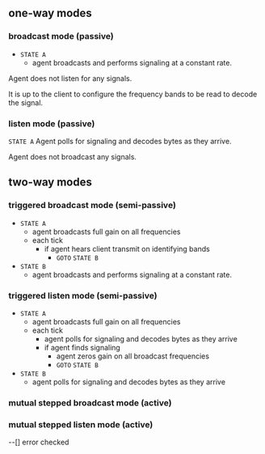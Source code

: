 ## one-way modes

### broadcast mode (passive)
* `STATE A`
  * agent broadcasts and performs signaling at a constant rate.  

Agent does not listen for any signals.

It is up to the client to configure the frequency bands to be read to decode the signal.

### listen mode (passive)
`STATE A` Agent polls for signaling and decodes bytes as they arrive.

Agent does not broadcast any signals.

## two-way modes

### triggered broadcast mode (semi-passive)
* `STATE A`
  * agent broadcasts full gain on all frequencies
  * each tick
    * if agent hears client transmit on identifying bands
      * `GOTO` `STATE B`
* `STATE B`
  * agent broadcasts and performs signaling at a constant rate.  



### triggered listen mode (semi-passive)
* `STATE A`
  * agent broadcasts full gain on all frequencies
  * each tick
    * agent polls for signaling and decodes bytes as they arrive
    * if agent finds signaling
      * agent zeros gain on all broadcast frequencies
      * `GOTO` `STATE B`
* `STATE B`
  * agent polls for signaling and decodes bytes as they arrive

### mutual stepped broadcast mode (active)

### mutual stepped listen mode (active)


--[] error checked
